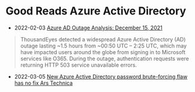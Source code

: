 # Good Reads Azure Active Directory

- 2022-02-03 [Azure AD Outage Analysis: December 15, 2021](https://www.thousandeyes.com/blog/azure-ad-outage-analysis-december-15-2021)
> ThousandEyes detected a widespread Azure Active Directory (AD) outage lasting ~1.5 hours from ~00:50 UTC – 2:25 UTC, which may have impacted users around the globe from signing in to Microsoft services like O365. During the outage, authentication requests were returning HTTP 503 service unavailable errors.
- 2022-03-05 [New Azure Active Directory password brute-forcing flaw has no fix Ars Technica](https://arstechnica.com/information-technology/2021/09/new-azure-active-directory-password-brute-forcing-flaw-has-no-fix/)
